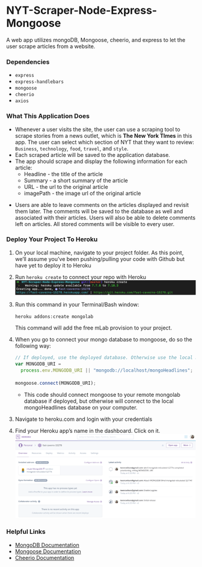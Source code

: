 # NYT-Scraper-Node-Express-Mongoose

A web app utilizes mongoDB, Mongoose, cheerio, and express to let the user scrape articles from a website.

### Dependencies

- `express`
- `express-handlebars`
- `mongoose`
- `cheerio`
- `axios`

### What This Application Does

- Whenever a user visits the site, the user can use a scraping tool to scrape stories from a news outlet, which is **The New York TImes** in this app. The user can select which section of NYT that they want to review: `Business`, `technology`, `food`, `travel`, and `style`.
- Each scraped article will be saved to the application database.
- The app should scrape and display the following information for each article:
  - Headline - the title of the article
  - Summary - a short summary of the article
  - URL - the url to the original article
  - imagePath - the image url of the original article

* Users are able to leave comments on the articles displayed and revisit them later. The comments will be saved to the database as well and associated with their articles. Users will also be able to delete comments left on articles. All stored comments will be visible to every user.

### Deploy Your Project To Heroku

1. On your local machine, navigate to your project folder. As this point, we’ll assume you’ve been pushing/pulling your code with Github but have yet to deploy it to Heroku
2. Run `heroku create` to connect your repo with Heroku
   ![Run Heroku Create](./screenshots/screenshots-herokuCreate.png)

3. Run this command in your Terminal/Bash window:

   `heroku addons:create mongolab`

   This command will add the free mLab provision to your project.

4. When you go to connect your mongo database to mongoose, do so the following way:

   ```js
   // If deployed, use the deployed database. Otherwise use the local mongoHeadlines database
   var MONGODB_URI =
     process.env.MONGODB_URI || "mongodb://localhost/mongoHeadlines";

   mongoose.connect(MONGODB_URI);
   ```

   - This code should connect mongoose to your remote mongolab database if deployed, but otherwise will connect to the local mongoHeadlines database on your computer.

3) Navigate to heroku.com and login with your credentials

4) Find your Heroku app’s name in the dashboard. Click on it.
   ![Free mLab is added to your project](./screenshots/screenshots-mLabonHeroku.png)

### Helpful Links

- [MongoDB Documentation](https://docs.mongodb.com/manual/)
- [Mongoose Documentation](http://mongoosejs.com/docs/api.html)
- [Cheerio Documentation](https://github.com/cheeriojs/cheerio)
